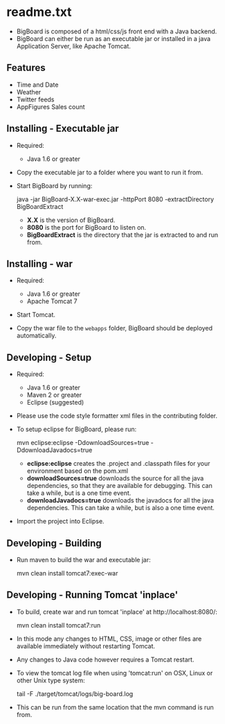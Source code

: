 readme.txt
==========

- BigBoard is composed of a html/css/js front end with a Java backend.
- BigBoard can either be run as an executable jar or installed in a java Application Server, like Apache Tomcat.


Features
--------

- Time and Date
- Weather
- Twitter feeds
- AppFigures Sales count


Installing - Executable jar
---------------------------

- Required:
  - Java 1.6 or greater

- Copy the executable jar to a folder where you want to run it from.
- Start BigBoard by running:

    java -jar BigBoard-X.X-war-exec.jar -httpPort 8080 -extractDirectory BigBoardExtract

  - **X.X** is the version of BigBoard.
  - **8080** is the port for BigBoard to listen on.
  - **BigBoardExtract** is the directory that the jar is extracted to and run from.


Installing - war
----------------

- Required:
  - Java 1.6 or greater
  - Apache Tomcat 7
  
- Start Tomcat.
- Copy the war file to the `webapps` folder, BigBoard should be deployed automatically.


Developing - Setup
------------------

- Required:
  - Java 1.6 or greater
  - Maven 2 or greater
  - Eclipse (suggested)

- Please use the code style formatter xml files in the contributing folder.

- To setup eclipse for BigBoard, please run:

    mvn eclipse:eclipse -DdownloadSources=true -DdownloadJavadocs=true
    
  - **eclipse:eclipse** creates the .project and .classpath files for your environment based on the pom.xml
  - **downloadSources=true** downloads the source for all the java dependencies, so that they are available for 
  debugging.  This can take a while, but is a one time event.
  - **downloadJavadocs=true** downloads the javadocs for all the java dependencies.  This can take a while, but is
  also a one time event.
  
- Import the project into Eclipse.


Developing - Building
---------------------

- Run maven to build the war and executable jar:

    mvn clean install tomcat7:exec-war


Developing - Running Tomcat 'inplace'
--------------------------------------

- To build, create war and run tomcat 'inplace' at http://localhost:8080/:

    mvn clean install tomcat7:run
    
- In this mode any changes to HTML, CSS, image or other files are available immediately without restarting Tomcat.
- Any changes to Java code however requires a Tomcat restart.

- To view the tomcat log file when using 'tomcat:run' on OSX, Linux or other Unix type system:

    tail -F ./target/tomcat/logs/big-board.log

- This can be run from the same location that the mvn command is run from.



